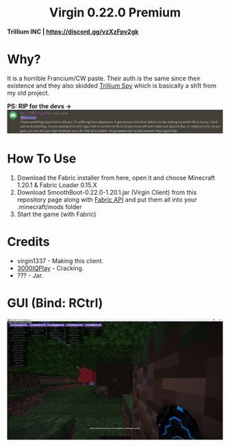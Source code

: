 <h1 align="center">Virgin 0.22.0 Premium</h1>

**Trillium INC | https://discord.gg/vzXzFpv2gk**

# Why?
It is a horrible Francium/CW paste. Their auth is the same since their existence and they also skidded [Trillium Spy](https://github.com/3000IQPlay/Trillium/blob/main/src/main/java/dev/_3000IQPlay/trillium/TrilliumSpy.java) which is basically a sh1t from my old project.

**PS: RIP for the devs ->** <br> ![image](https://github.com/WS-External-Cloud/Readme-Assets/blob/main/virgin-depression.png?raw=true)

[1]: https://github.com/3000IQPlay
[2]: https://github.com/ethaanol

# How To Use

1. Download the Fabric installer from here, open it and choose Minecraft 1.20.1 & Fabric Loader 0.15.X
2. Download SmoothBoot-0.22.0-1.20.1.jar (Virgin Client) from this repository page along with [Fabric API](https://modrinth.com/mod/fabric-api/version/0.92.0+1.20.1) and put them all into your .minecraft/mods folder
3. Start the game (with Fabric)

# Credits
- virgin1337 - Making this client.
- [3000IQPlay][1] - Cracking.
- ??? - Jar.

# GUI (Bind: RCtrl)

<img src="https://github.com/WS-External-Cloud/Readme-Assets/blob/main/virgin-gui2.png?raw=true">
